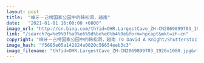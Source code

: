 ```yaml
---
layout: post
title:  "峰牙－己榜国家公园中的韩松洞，越南"
date:   "2021-01-01 16:00:00 +0800"
image_url: "http://cn.bing.com/th?id=OHR.LargestCave_ZH-CN2069899703_1920x1080.jpg&rf=LaDigue_1920x1080.jpg&pid=hp"
link: "/search?q=%e9%9f%a9%e6%9d%be%e6%b4%9e&form=hpcapt&mkt=zh-cn"
copyright: "峰牙－己榜国家公园中的韩松洞，越南 (© David A Knight/Shutterstock)"
image_hash: "f5685e05a142824a0020c56654eeb3c3"
image_filename: "th?id=OHR.LargestCave_ZH-CN2069899703_1920x1080.jpg&rf=LaDigue_1920x1080.jpg&pid=hp"
---
```

